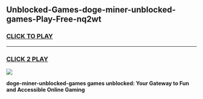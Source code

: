 
## Unblocked-Games-doge-miner-unblocked-games-Play-Free-nq2wt
<h3>
<a href="https://premium76.site?title=doge-miner-unblocked-games&ref=20A">CLICK TO PLAY</a></h3>
<hr>

<h3>
<a href="https://premium76.site?title=doge-miner-unblocked-games&ref=20A">CLICK 2 PLAY</a>
  
</h3>

<a href="https://premium76.site?title=doge-miner-unblocked-games&ref=20A"><img src="https://clearcache.store/games.png"></a>


**doge-miner-unblocked-games games unblocked: Your Gateway to Fun and Accessible Online Gaming**
